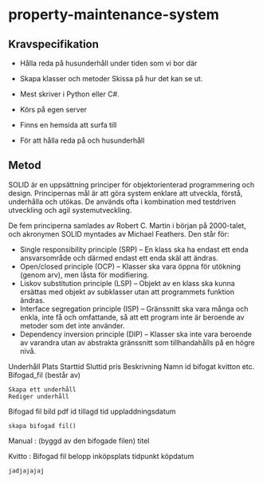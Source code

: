 # property-maintenance-system

## Kravspecifikation
* Hålla reda på husunderhåll under tiden som vi bor där


* Skapa klasser och metoder
 Skissa på hur det kan se ut.


*   Mest skriver i Python eller C#.
*   Körs på egen server
*   Finns en hemsida att surfa till
*   För att hålla reda på och husunderhåll

## Metod

SOLID är en uppsättning principer för objektorienterad programmering och design. Principernas mål är att göra system enklare att utveckla, förstå, underhålla och utökas. De används ofta i kombination med testdriven utveckling och agil systemutveckling.

De fem principerna samlades av Robert C. Martin i början på 2000-talet, och akronymen SOLID myntades av Michael Feathers. Den står för:

*   Single responsibility principle (SRP) – En klass ska ha endast ett enda ansvarsområde och därmed endast ett enda skäl att ändras.
*   Open/closed principle (OCP) – Klasser ska vara öppna för utökning (genom arv), men låsta för modifiering.
*   Liskov substitution principle (LSP) – Objekt av en klass ska kunna ersättas med objekt av subklasser utan att programmets funktion ändras.
*   Interface segregation principle (ISP) – Gränssnitt ska vara många och enkla, inte få och omfattande, så att ett program inte är beroende av metoder som det inte använder.
*   Dependency inversion principle (DIP) – Klasser ska inte vara beroende av varandra utan av abstrakta gränssnitt som tillhandahålls på en högre nivå.


Underhåll
    Plats
    Starttid
    Sluttid
    pris
    Beskrivning
    Namn
    id
    bifogat kvitton etc.
    Bifogad_fil (består av)

    Skapa ett underhåll
    Rediger underhåll

Bifogad fil
    bild
    pdf
    id
    tillagd tid
    uppladdningsdatum

    skapa bifogad fil()

Manual : (byggd av den bifogade filen)
    titel


Kvitto : Bifogad fil
    belopp
    inköpsplats
    tidpunkt
    köpdatum


    jadjajajaj